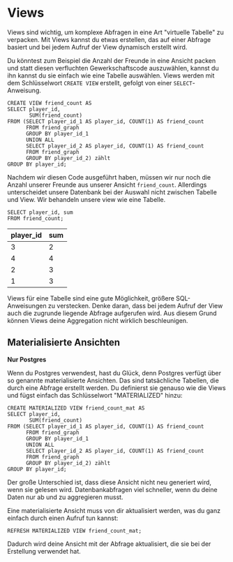 # Views

Views sind wichtig, um komplexe Abfragen in eine Art "virtuelle Tabelle" zu verpacken.
Mit Views kannst du etwas erstellen, das auf einer Abfrage basiert und bei jedem Aufruf der View dynamisch erstellt wird.

Du könntest zum Beispiel die Anzahl der Freunde in eine Ansicht packen und statt diesen verfluchten Gewerkschaftscode auszuwählen, kannst du ihn
kannst du sie einfach wie eine Tabelle auswählen. Views werden mit dem Schlüsselwort `CREATE VIEW` erstellt, gefolgt von einer `SELECT`-Anweisung.

```postgresql
CREATE VIEW friend_count AS
SELECT player_id,
       SUM(friend_count)
FROM (SELECT player_id_1 AS player_id, COUNT(1) AS friend_count
      FROM friend_graph
      GROUP BY player_id_1
      UNION ALL
      SELECT player_id_2 AS player_id, COUNT(1) AS friend_count
      FROM friend_graph
      GROUP BY player_id_2) zählt
GROUP BY player_id;
```

Nachdem wir diesen Code ausgeführt haben, müssen wir nur noch die Anzahl unserer Freunde aus unserer 
Ansicht `friend_count`. Allerdings unterscheidet unsere Datenbank bei der Auswahl nicht zwischen Tabelle und View. Wir behandeln unsere 
view wie eine Tabelle.

```postgresql
SELECT player_id, sum
FROM friend_count;
```

| player_id | sum |
|:----------|:----|
| 3         | 2   |
| 4         | 4   |
| 2         | 3   |
| 1         | 3   |

Views für eine Tabelle sind eine gute Möglichkeit, größere SQL-Anweisungen zu verstecken. Denke daran, dass bei jedem Aufruf der View 
auch die zugrunde liegende Abfrage aufgerufen wird. Aus diesem Grund können Views deine Aggregation nicht wirklich beschleunigen.

## Materialisierte Ansichten

**Nur Postgres**

Wenn du Postgres verwendest, hast du Glück, denn Postgres verfügt über so genannte materialisierte Ansichten. Das sind tatsächliche 
Tabellen, die durch eine Abfrage erstellt werden. Du definierst sie genauso wie die Views und fügst einfach das Schlüsselwort "MATERIALIZED" hinzu:

```postgresql
CREATE MATERIALIZED VIEW friend_count_mat AS
SELECT player_id,
       SUM(friend_count)
FROM (SELECT player_id_1 AS player_id, COUNT(1) AS friend_count
      FROM friend_graph
      GROUP BY player_id_1
      UNION ALL
      SELECT player_id_2 AS player_id, COUNT(1) AS friend_count
      FROM friend_graph
      GROUP BY player_id_2) zählt
GROUP BY player_id;
```

Der große Unterschied ist, dass diese Ansicht nicht neu generiert wird, wenn sie gelesen wird. 
Datenbankabfragen viel schneller, wenn du deine Daten nur ab und zu aggregieren musst.

Eine materialisierte Ansicht muss von dir aktualisiert werden, was du ganz einfach durch einen Aufruf tun kannst:

```postgresql
REFRESH MATERIALIZED VIEW friend_count_mat;
```

Dadurch wird deine Ansicht mit der Abfrage aktualisiert, die sie bei der Erstellung verwendet hat.
